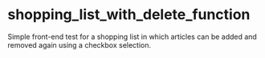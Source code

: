 # shopping_list_with_delete_function

Simple front-end test for a shopping list in which articles can be added and removed again using a checkbox selection.
